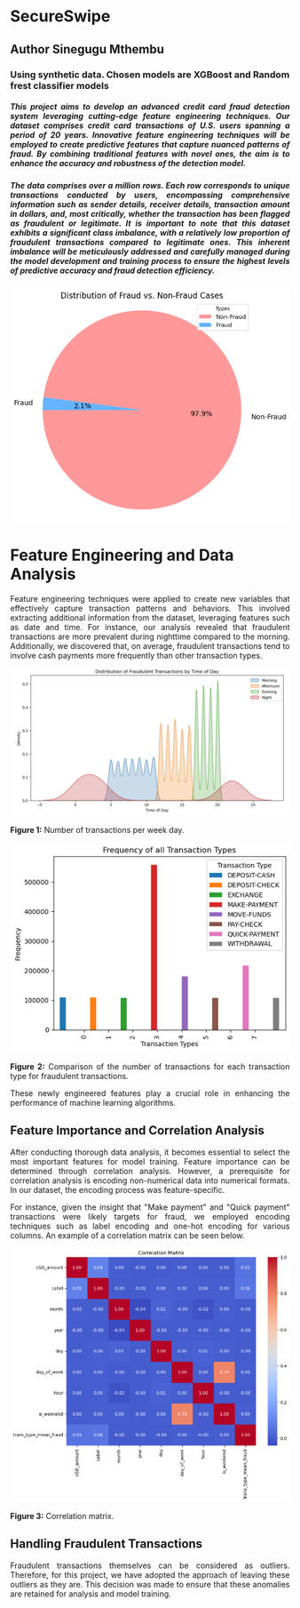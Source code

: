 
  
# SecureSwipe

## Author Sinegugu Mthembu
### Using synthetic data. Chosen models are XGBoost and Random frest classifier models

<div style="text-align: justify;">
  
##### This project aims to develop an advanced credit card fraud detection system leveraging cutting-edge feature engineering techniques. Our dataset comprises credit card transactions of U.S. users spanning a period of 20 years. Innovative feature engineering techniques will be employed to create predictive features that capture nuanced patterns of fraud. By combining traditional features with novel ones, the  aim is to enhance the accuracy and robustness of the detection model.
##### The data comprises over a million rows. Each row corresponds to unique transactions conducted by users, encompassing comprehensive information such as sender details, receiver details, transaction amount in dollars, and, most critically, whether the transaction has been flagged as fraudulent or legitimate. It is important to note that this dataset exhibits a significant class imbalance, with a relatively low proportion of fraudulent transactions compared to legitimate ones. This inherent imbalance will be meticulously addressed and carefully managed during the model development and training process to ensure the highest levels of predictive accuracy and fraud detection efficiency.

<!--- [alt text](https://github.com/Sine-Mthembu/SecureSwipe/blob/main/image.jpg?raw=true) -->
</div>


![alt text](https://github.com/Sine-Mthembu/SecureSwipe/blob/main/data_dist.png?raw=true)
# Feature Engineering and Data Analysis

<div style="text-align: justify;">
  
Feature engineering techniques were applied to create new variables that effectively capture transaction patterns and behaviors. This involved extracting additional information from the dataset, leveraging features such as date and time. For instance, our analysis revealed that fraudulent transactions are more prevalent during nighttime compared to the morning. Additionally, we discovered that, on average, fraudulent transactions tend to involve cash payments more frequently than other transaction types.

![Number of transactions per week day](time_of_day_fraudulent.png)

**Figure 1:** Number of transactions per week day.

![Comparison of the number of transactions for each transaction type for fraudulent transactions](trans_day.png)

**Figure 2:** Comparison of the number of transactions for each transaction type for fraudulent transactions.

These newly engineered features play a crucial role in enhancing the performance of machine learning algorithms.

## Feature Importance and Correlation Analysis

After conducting thorough data analysis, it becomes essential to select the most important features for model training. Feature importance can be determined through correlation analysis. However, a prerequisite for correlation analysis is encoding non-numerical data into numerical formats. In our dataset, the encoding process was feature-specific.

For instance, given the insight that "Make payment" and "Quick payment" transactions were likely targets for fraud, we employed encoding techniques such as label encoding and one-hot encoding for various columns. An example of a correlation matrix can be seen below.

![Correlation matrix](corr.png)

**Figure 3:** Correlation matrix.

## Handling Fraudulent Transactions

Fraudulent transactions themselves can be considered as outliers. Therefore, for this project, we have adopted the approach of leaving these outliers as they are. This decision was made to ensure that these anomalies are retained for analysis and model training.

</div>
